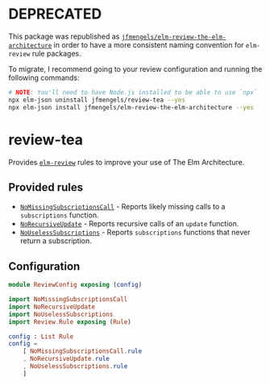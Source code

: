 # DEPRECATED

This package was republished as [`jfmengels/elm-review-the-elm-architecture`](https://package.elm-lang.org/packages/jfmengels/elm-review-the-elm-architecture/latest/) in order to have a more consistent naming convention for `elm-review` rule packages.

To migrate, I recommend going to your review configuration and running the following commands:

```bash
# NOTE: You'll need to have Node.js installed to be able to use `npx`
npx elm-json uninstall jfmengels/review-tea --yes
npx elm-json install jfmengels/elm-review-the-elm-architecture --yes
```

# review-tea

Provides [`elm-review`](https://package.elm-lang.org/packages/jfmengels/elm-review/latest/) rules to improve your use of The Elm Architecture.


## Provided rules

- [`NoMissingSubscriptionsCall`](https://package.elm-lang.org/packages/jfmengels/review-tea/1.1.2/NoMissingSubscriptionsCall) - Reports likely missing calls to a `subscriptions` function.
- [`NoRecursiveUpdate`](https://package.elm-lang.org/packages/jfmengels/review-tea/1.1.2/NoRecursiveUpdate) - Reports recursive calls of an `update` function.
- [`NoUselessSubscriptions`](https://package.elm-lang.org/packages/jfmengels/review-tea/1.1.2/NoUselessSubscriptions) - Reports `subscriptions` functions that never return a subscription.


## Configuration

```elm
module ReviewConfig exposing (config)

import NoMissingSubscriptionsCall
import NoRecursiveUpdate
import NoUselessSubscriptions
import Review.Rule exposing (Rule)

config : List Rule
config =
    [ NoMissingSubscriptionsCall.rule
    , NoRecursiveUpdate.rule
    , NoUselessSubscriptions.rule
    ]
```

